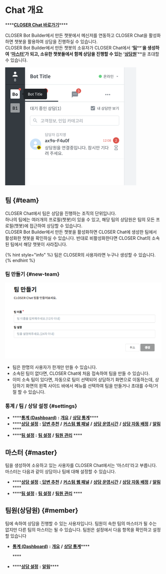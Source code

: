 # Chat 개요

\*\*\*\*[**CLOSER Chat 바로가기**](https://chat.closer.ai)\*\*\*\*

CLOSER Bot Builder에서 만든 챗봇에서 메신저를 연동하고 CLOSER Chat을 활성화하면 챗봇을 활용하여 상담을 진행하실 수 있습니다.  
CLOSER Bot Builder에서 만든 챗봇의 소유자가 CLOSER Chat에서 **‘**[**팀**](overview.md#team)**’**을 생성하여 **‘**[**마스터’**](overview.md#master)가 되고, 소유한 챗봇들에서 함께 상담을 진행할 수 있는 **‘**[**상담원**](overview.md#member)**’**을 초대할 수 있습니다.

![](../.gitbook/assets/openbeta_chat_-_.png)

## 팀 {#team}

CLOSER Chat에서 팀은 상담을 진행하는 조직의 단위입니다.  
하나의 팀에는 여러개의 프로필\(챗봇\)이 있을 수 있고, 해당 팀의 상담원은 팀의 모든 프로필\(챗봇\)에 접근하여 상담할 수 있습니다.  
CLOSER Bot Builder에서 만든 챗봇을 활성화하면 CLOSER Chat에 생성한 팀에서 활성화한 챗봇을 확인하실 수 있습니다. 반대로 비활성화한다면 CLOSER Chat의 소속된 팀에서 해당 챗봇이 사라집니다.

{% hint style="info" %}
팀은 CLOSER의 사용자라면 누구나 생성할 수 있습니다.
{% endhint %}

### 팀 만들기 {#new-team}

![&#xD300; &#xB9CC;&#xB4E4;&#xAE30; &#xD654;&#xBA74; &#xC608;&#xC2DC;](../.gitbook/assets/undefined%20%2819%29.png)

* 팀은 한명의 사용자가 한개만 만들 수 있습니다.
* 소속된 팀이 없다면, CLOSER Chat에 처음 접속하여 팀을 만들 수 있습니다.
* 이미 소속 팀이 있다면, 자동으로 팀이 선택되어 상담하기 화면으로  이동하는데, 상담하기 화면의 왼쪽 사이드 바에서 메뉴를 선택하여 팀을 만들거나 초대를 수락/거절 할 수 있습니다.

### 통계 / 팀 / 상담 설정 {#settings}

* \*\*\*\*[**통계 \(Dashboard\)**](dashboard.md) **:** [**개요**](dashboard.md#overview) **/** [**상담 통계**](dashboard.md#conversation-statistics)\*\*\*\*
* \*\*\*\*[**상담 설정**](settings/conversations.md) **:** [**답변 추천**](settings/conversations.md#recommended-answer) **/** [**커스텀 웹 패널**](settings/conversations.md#custom-web-panel) **/** [**상담 운영시간**](settings/conversations.md#operating-hour) **/** [**상담 자동 배정**](settings/conversations.md#automatic-assignment) **/** [**알림**](settings/conversations.md#notification)\*\*\*\*
* \*\*\*\*[**팀 설정**](settings/teams.md) **:** [**팀 설정**](settings/teams.md#team-setting) **/** [**팀원 관리**](settings/teams.md#manage-members) ****

## 마스터 {#master}

팀을 생성하여 소유하고 있는 사용자를 CLOSER Chat에서는 ‘마스터'라고 부릅니다.  
마스터는 다음과 같이 상담이나 팀에 대해 설정할 수 있습니다.

* \*\*\*\*[**상담 설정**](settings/conversations.md) **:**[ ](settings/conversations.md#recommended-answer) [**답변 추천**](settings/conversations.md#recommended-answer) **/** [**커스텀 웹 패널**](settings/conversations.md#custom-web-panel) **/** [**상담 운영시간**](settings/conversations.md#operating-hour) **/** [**상담 자동 배정**](settings/conversations.md#automatic-assignment) **/** [**알림**](settings/conversations.md#notification)\*\*\*\*
* \*\*\*\*[**팀 설정**](settings/teams.md) **:** [**팀 설정**](settings/teams.md#team-setting) **/** [**팀원 관리**](settings/teams.md#manage-members) ****

## 팀원\(상담원\) {#member}

팀에 속하여 상담을 진행할 수 있는 사용자입니다. 팀원이 속한 팀의 마스터가 될 수는 없지만 다른 팀의 마스터는 될 수 있습니다. 팀원은 설정에서 다음 항목을 확인하고 설정할  있습니다

* [**통계 \(Dashboard\)**](dashboard.md) **:** [**개요**](dashboard.md#overview) **/** [**상담 통계**](dashboard.md#conversation-statistics)\*\*\*\*

  \*\*\*\*

* \*\*\*\*[**상담 설정**](settings/conversations.md) **:** [**알림**](settings/conversations.md#notification)\*\*\*\*




